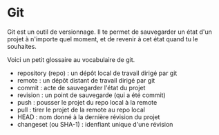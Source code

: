 # Git

Git est un outil de versionnage. Il te permet de sauvegarder un état d'un projet
à n'importe quel moment, et de revenir à cet état quand tu le souhaites.

Voici un petit glossaire au vocabulaire de git.

* repository (repo) : un dépôt local de travail dirigé par git
* remote : un dépôt distant de travail dirigé par git
* commit : acte de sauvegarder l'état du projet
* revision : un point de sauvegarde (qui a été commit)
* push : pousser le projet du repo local à la remote
* pull : tirer le projet de la remote au repo local
* HEAD : nom donné à la dernière révision du projet
* changeset (ou SHA-1) : idenfiant unique d'une révision

